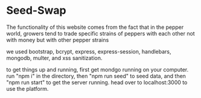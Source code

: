 # Seed-Swap
The functionality of this website comes from the fact that in the pepper world, growers tend to trade specific strains of peppers with each other not with money but with other pepper strains


we used bootstrap, bcrypt, express, express-session, handlebars, mongodb, multer, and xss sanitization.

to get things up and running, first get mondgo running on your computer. run "npm i" in the directory, then "npm run seed" to seed data, and then "npm run start" to get the server running. head over to localhost:3000 to use the platform.